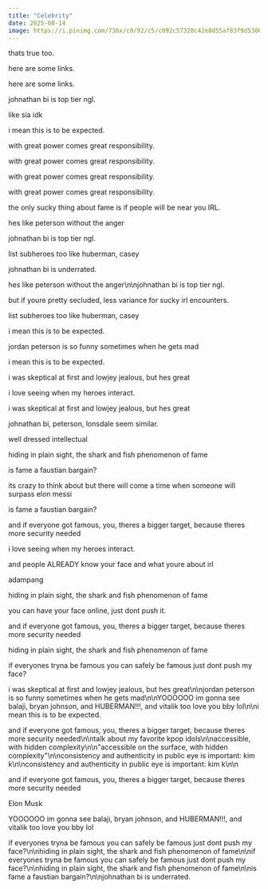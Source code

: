 ```yaml
---
title: "Celebrity"
date: 2025-08-14
image: https://i.pinimg.com/736x/c0/92/c5/c092c57320c42e8d55af83f9d5306314.jpg
---
```


thats true too.

here are some links.

here are some links.

johnathan bi is top tier ngl.

like sia idk

i mean this is to be expected.

with great power comes great responsibility.

with great power comes great responsibility.

with great power comes great responsibility.

with great power comes great responsibility.

the only sucky thing about fame is if people will be near you IRL.

hes like peterson without the anger

johnathan bi is top tier ngl.

list subheroes too like huberman, casey

johnathan bi is underrated.

hes like peterson without the anger\n\njohnathan bi is top tier ngl.

but if youre pretty secluded, less variance for sucky irl encounters.

list subheroes too like huberman, casey

i mean this is to be expected.

jordan peterson is so funny sometimes when he gets mad

i mean this is to be expected.

i was skeptical at first and lowjey jealous, but hes great

i love seeing when my heroes interact.

i was skeptical at first and lowjey jealous, but hes great

johnathan bi, peterson, lonsdale seem similar.

well dressed intellectual

hiding in plain sight, the shark and fish phenomenon of fame

is fame a faustian bargain?

its crazy to think about but there will come a time when someone will surpass elon messi

is fame a faustian bargain?

and if everyone got famous, you, theres a bigger target, because theres more security needed

i love seeing when my heroes interact.

and people ALREADY know your face and what youre about irl

adampang

hiding in plain sight, the shark and fish phenomenon of fame

you can have your face online, just dont push it.

and if everyone got famous, you, theres a bigger target, because theres more security needed

hiding in plain sight, the shark and fish phenomenon of fame

if everyones tryna be famous you can safely be famous just dont push my face?

i was skeptical at first and lowjey jealous, but hes great\n\njordan peterson is so funny sometimes when he gets mad\n\nYOOOOOO im gonna see balaji, bryan johnson, and HUBERMAN!!!, and vitalik too love you bby lol\n\ni mean this is to be expected.

and if everyone got famous, you, theres a bigger target, because theres more security needed\n\ntalk about my favorite kpop idols\n\naccessible, with hidden complexity\n\n"accessible on the surface, with hidden complexity"\n\nconsistency and authenticity in public eye is important: kim k\n\nconsistency and authenticity in public eye is important: kim k\n\n

and if everyone got famous, you, theres a bigger target, because theres more security needed

Elon Musk


YOOOOOO im gonna see balaji, bryan johnson, and HUBERMAN!!!, and vitalik too love you bby lol

if everyones tryna be famous you can safely be famous just dont push my face?\n\nhiding in plain sight, the shark and fish phenomenon of fame\n\nif everyones tryna be famous you can safely be famous just dont push my face?\n\nhiding in plain sight, the shark and fish phenomenon of fame\n\nis fame a faustian bargain?\n\njohnathan bi is underrated.
